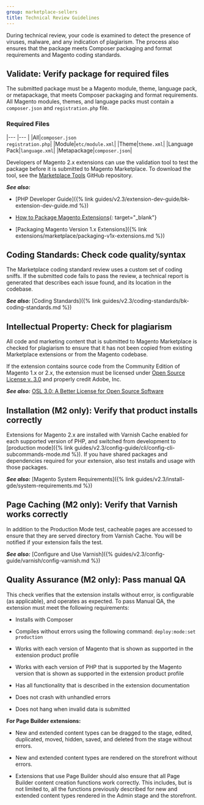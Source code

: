 ```yaml
---
group: marketplace-sellers
title: Technical Review Guidelines
---
```


During technical review, your code is examined to detect the presence of viruses, malware, and any indication of plagiarism. The process also ensures that the package meets Composer packaging and format requirements and Magento coding standards.

## Validate: Verify package for required files

The submitted package must be a Magento module, theme, language pack, or metapackage, that meets Composer packaging and format requirements. All Magento modules, themes, and language packs must contain a `composer.json` and `registration.php` file.

### Required Files

|--- |--- |
|All|`composer.json` <br/>`registration.php`|
|Module|`etc/module.xml`|
|Theme|`theme.xml`|
|Language Pack|`language.xml`|
|Metapackage|`composer.json`|

Developers of Magento 2.x extensions can use the validation tool to test the package before it is submitted to Magento Marketplace. To download the tool, see the [Marketplace Tools][1] GitHub repository.

**_See also:_**

- [PHP Developer Guide]({% link guides/v2.3/extension-dev-guide/bk-extension-dev-guide.md %})

- [How to Package Magento Extensions][2]{: target="_blank"}

- [Packaging Magento Version 1.x Extensions]({% link extensions/marketplace/packaging-v1x-extensions.md %})

## Coding Standards: Check code quality/syntax

The Marketplace coding standard review uses a custom set of coding sniffs. If the submitted code fails to pass the review, a technical report is generated that describes each issue found, and its location in the codebase.

**_See also:_** [Coding Standards]({% link guides/v2.3/coding-standards/bk-coding-standards.md %})

## Intellectual Property: Check for plagiarism

All code and marketing content that is submitted to Magento Marketplace is checked for plagiarism to ensure that it has not been copied from existing Marketplace extensions or from the Magento codebase.

If the extension contains source code from the Community Edition of Magento 1.x or 2.x, the extension must be licensed under [Open Source License v. 3.0][3] and properly credit Adobe, Inc.

**_See also:_** [OSL 3.0: A Better License for Open Source Software][4]

## Installation (M2 only): Verify that product installs correctly

Extensions for Magento 2.x are installed with Varnish Cache enabled for each supported version of PHP, and switched from development to [production mode]({% link guides/v2.3/config-guide/cli/config-cli-subcommands-mode.md %}). If you have shared packages and dependencies required for your extension, also test installs and usage with those packages.

**_See also:_** [Magento System Requirements]({% link guides/v2.3/install-gde/system-requirements.md %})

## Page Caching (M2 only): Verify that Varnish works correctly

In addition to the Production Mode test, cacheable pages are accessed to ensure that they are served directory from Varnish Cache. You will be notified if your extension fails the test.

**_See also:_** [Configure and Use Varnish]({% guides/v2.3/config-guide/varnish/config-varnish.md %})

## Quality Assurance (M2 only): Pass manual QA

This check verifies that the extension installs without error, is configurable (as applicable), and operates as expected. To pass Manual QA, the extension must meet the following requirements:

- Installs with Composer

- Compiles without errors using the following command: `deploy:mode:set production`

- Works with each version of Magento that is shown as supported in the extension product profile

- Works with each version of PHP that is supported by the Magento version that is shown as supported in the extension product profile

- Has all functionality that is described in the extension documentation

- Does not crash with unhandled errors

- Does not hang when invalid data is submitted

**For Page Builder extensions:**

- New and extended content types can be dragged to the stage, edited, duplicated, moved, hidden, saved, and deleted from the stage without errors.

- New and extended content types are rendered on the storefront without errors.

- Extensions that use Page Builder should also ensure that all Page Builder content creation functions work correctly. This includes, but is not limited to, all the functions previously described for new and extended content types rendered in the Admin stage and the storefront.

[1]: https://github.com/magento/marketplace-tools
[2]: http://info2.magento.com/rs/magentosoftware/images/packagingmagentoconnectextensions6%200.pdf
[3]: https://opensource.org/licenses/OSL-3.0
[4]: http://rosenlaw.com/OSL3.0-explained.htm
